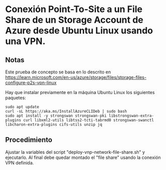# Conexión Point-To-Site a un **File Share** de un **Storage Account** de Azure desde Ubuntu Linux usando una VPN.
## Notas
Este prueba de concepto se basa en lo descrito en https://learn.microsoft.com/en-us/azure/storage/files/storage-files-configure-p2s-vpn-linux

Hay que instalar previamente en la máquina Ubuntu Linux los siguientes paquetes:

```
sudo apt update
curl -sL https://aka.ms/InstallAzureCLIDeb | sudo bash
sudo apt install -y strongswan strongswan-pki libstrongswan-extra-plugins curl libxml2-utils libtss2-tcti-tabrmd0 strongswan-swanctl libcharon-extra-plugins cifs-utils unzip jq
```

## Procedimiento
Ajustar la variables del script "deploy-vnp-network-file-share.sh" y ejecutarlo. Al final debe quedar montado el "file share" usando la conexión VPN definida.